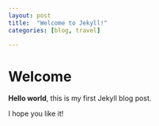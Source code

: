 ```yaml
---
layout: post
title:  "Welcome to Jekyll!"
categories: [blog, travel]

---
```


# Welcome

**Hello world**, this is my first Jekyll blog post.

I hope you like it!